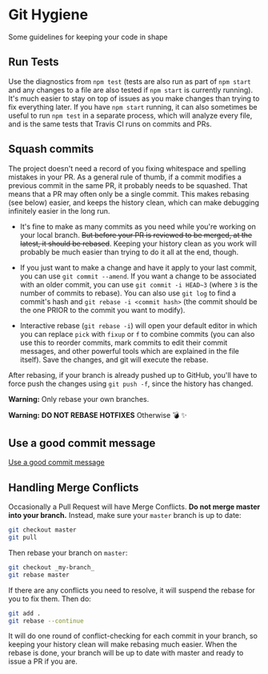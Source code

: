# Git Hygiene

Some guidelines for keeping your code in shape


## Run Tests

Use the diagnostics from `npm test` (tests are also run as part of `npm start` and any changes to a file are also tested if `npm start` is currently running). 
It's much easier to stay on top of issues as you make changes than trying to fix everything later. 
If you have `npm start` running, it can also sometimes be useful to run `npm test` in a separate process, which will analyze every file, and is the same tests that Travis CI runs on commits and PRs.


## Squash commits

The project doesn't need a record of you fixing whitespace and spelling mistakes in your PR. As a general rule of thumb, if a commit modifies a previous commit in the same PR, it probably needs to be squashed. That means that a PR may often only be a single commit. This makes rebasing (see below) easier, and keeps the history clean, which can make debugging infinitely easier in the long run.

- It's fine to make as many commits as you need while you're working on your local branch. <s>But before your PR is reviewed to be merged, at the latest, it should be rebased</s>. Keeping your history clean as you work will probably be much easier than trying to do it all at the end, though.

- If you just want to make a change and have it apply to your last commit, you can use `git commit --amend`. If you want a change to be associated with an older commit, you can use `git commit -i HEAD~3` (where `3` is the number of commits to rebase). You can also use `git log` to find a commit's hash and `git rebase -i <commit hash>` (the commit should be the one PRIOR to the commit you want to modify).

- Interactive rebase (`git rebase -i`) will open your default editor in which you can replace `pick` with `fixup` or `f` to combine commits (you can also use this to reorder commits, mark commits to edit their commit messages, and other powerful tools which are explained in the file itself). Save the changes, and git will execute the rebase.

After rebasing, if your branch is already pushed up to GitHub, you'll have to force push the changes using `git push -f`, since the history has changed.

**Warning:** Only rebase your own branches.

**Warning:** **DO NOT REBASE HOTFIXES** Otherwise :bomb: :sparkles:


## Use a good commit message

[Use a good commit message](https://github.com/spring-projects/spring-framework/blob/30bce7/CONTRIBUTING.md#format-commit-messages)


## Handling Merge Conflicts

Occasionally a Pull Request will have Merge Conflicts. **Do not merge master into your branch.** Instead, make sure your `master` branch is up to date:

```sh
git checkout master
git pull
```

Then rebase your branch on `master`:

```sh
git checkout _my-branch_
git rebase master
```

If there are any conflicts you need to resolve, it will suspend the rebase for you to fix them. Then do:

```sh
git add .
git rebase --continue
```

It will do one round of conflict-checking for each commit in your branch, so keeping your history clean will make rebasing much easier. When the rebase is done, your branch will be up to date with master and ready to issue a PR if you are.
